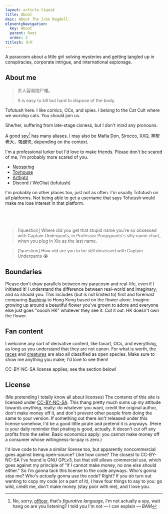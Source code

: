 ```yaml
---
layout: article.liquid
title: About
desc: About The Iron Ragdoll.
eleventyNavigation:
  key: About
  parent: Root
  order: 2
titlezh: 关于
---
```


A paracosm about a little girl solving mysteries and getting tangled up in conspiracies, corporate intrigue, and international espionage.

## About me

> 杀人容易抛尸难。
>
> It is easy to kill but hard to dispose of the body.

Tofutush here. I like comics, OCs, and spies. I belong to the Cat Cult where we worship cats. You should join us.

She/her, suffering from late-stage cisness, but I don't mind any pronouns.

A good spy[^1] has many aliases. I may also be Mafia Don, Sirocco, XXQ, 黑帮老大，吸螺壳, depending on the context.

I'm a professional lurker but I'd love to make friends. Please don't be scared of me; I'm probably more scared of you.

- [Neospring](https://neospring.org/@tofutush)
- [Toyhouse](https://toyhou.se/Tofutush)
- [Artfight](https://artfight.net/~Tofutush)
- Discord / WeChat (tofutush)

I'm probably on other places too, just not as often. I'm usually Tofutush on all platforms. Not being able to get a username that says Tofutush would make me lose interest in that platform.

<style>
#statuscafe {
  padding: 1em;
  border: 8px solid var(--c);
  border-radius: 1em;
  max-width: 400px;
  margin: auto;
}
#statuscafe-username {
  margin-bottom: 1em;
  line-height: 2;
}
#statuscafe-username a {
  text-transform: capitalize;
}
#statuscafe-content {
  margin: 0 1em 0.5em 1em;
  line-height: 2;
}
</style>
<div id="statuscafe"><div id="statuscafe-username"></div><div id="statuscafe-content"></div></div><script src="https://status.cafe/current-status.js?name=tofutush" defer></script>

> [!question] Where did you get that stupid name you're so obsessed with
> Captain Underpants, in Professor Poopypants's silly name chart, when you plug in Xie as the last name.

> [!question] How old are you to be still obsessed with Captain Underpants
> 😭

## Boundaries

Please don't draw parallels between my paracosm and real-life, even if I initiated it! I understand the difference between real-world and imaginary, and so should you. This includes (but is not limited to) first and foremost comparing [Bauhinia](/world/bauhinia/) to Hong Kong based on the flower alone. Imagine growing up around a beautiful flower you've grown to adore and everyone else just goes "ooooh HK" whatever they see it. Cut it out. HK doesn't own the flower.

## Fan content

I welcome any sort of derivative content, like fanart, OCs, and everything, as long as you understand that they are not canon. For what is worth, the [races](/world/races/) and [creatures](/world/creatures/) are also all classified as open species. Make sure to show me anything you make; I'd love to see them!

CC-BY-NC-SA license applies; see the section below!

## License

(Me pretending I totally know all about licenses) The contents of this site is licensed under [CC-BY-NC-SA](https://creativecommons.org/licenses/by-nc-sa/4.0/deed.en). This thang pretty much sums up my attitude towards *anything*, really: do whatever you want, credit the original author, don't make money off it, and don't prevent other people from doing the same to your version. If something out there *isn't* released under this license somehow, I'd be a good little pirate and pretend it is anyways. (Here is your daily reminder that pirating is good, actually. It doesn't cut off any profits from the seller. Basic economics apply: you cannot make money off a consumer whose willingness-to-pay is zero.)

I'd love code to have a similar license too, but apparently noncommercial goes against being open-source? Like how come? The closest to CC-BY-NC-SA I've found is GNU GPLv3, but that still allows commercial use, which goes against my principle of "if *I* cannot make money, no one else should either." So I'm gonna tack this license to the code anyways. Who's gonna stop me? Who's *actually* gonna use the code? Right? If you *do* turn out wanting to copy my code (or a part of it), I have four things to say to you: go wild, credit me, don't make money (stay poor with me), and I love you.

[^1]: No, sorry, [officer](/world/bauhinia/mss/), that's *figurative language*, I'm not actually a spy, wait hang on are you listening? I told you I'm not — I can explain — *BAM*
